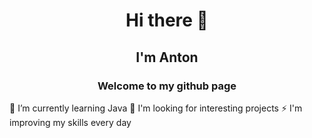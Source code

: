 <h1 align="center">Hi there 👋</h1>

<h2 align="center">I'm Anton</h2>

<h3 align="center">Welcome to my github page</h3>


🌱 I’m currently learning Java
🔭 I'm looking for interesting projects
⚡ I'm improving my skills every day

<!--
**antbaranov/antbaranov** is a ✨ _special_ ✨ repository because its `README.md` (this file) appears on your GitHub profile.

Here are some ideas to get you started:

- 🔭 I’m currently working on ...
- 🌱 I’m currently learning ...
- 👯 I’m looking to collaborate on ...
- 🤔 I’m looking for help with ...
- 💬 Ask me about ...
- 📫 How to reach me: ...
- 😄 Pronouns: ...
- ⚡ Fun fact: ...
-->
